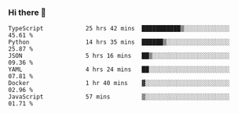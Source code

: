 ### Hi there 👋

<!--START_SECTION:waka-->

```text
TypeScript            25 hrs 42 mins  ███████████▒░░░░░░░░░░░░░   45.61 %
Python                14 hrs 35 mins  ██████▒░░░░░░░░░░░░░░░░░░   25.87 %
JSON                  5 hrs 16 mins   ██▒░░░░░░░░░░░░░░░░░░░░░░   09.36 %
YAML                  4 hrs 24 mins   ██░░░░░░░░░░░░░░░░░░░░░░░   07.81 %
Docker                1 hr 40 mins    ▓░░░░░░░░░░░░░░░░░░░░░░░░   02.96 %
JavaScript            57 mins         ▒░░░░░░░░░░░░░░░░░░░░░░░░   01.71 %
```

<!--END_SECTION:waka-->

<!--
**arlenxuzj/arlenxuzj** is a ✨ _special_ ✨ repository because its `README.md` (this file) appears on your GitHub profile.

Here are some ideas to get you started:

- 🔭 I’m currently working on ...
- 🌱 I’m currently learning ...
- 👯 I’m looking to collaborate on ...
- 🤔 I’m looking for help with ...
- 💬 Ask me about ...
- 📫 How to reach me: ...
- 😄 Pronouns: ...
- ⚡ Fun fact: ...
-->
